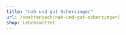 ```yaml
---
title: "nah und gut Scherzinger"
url: /voehrenbach/nah-und-gut-scherzinger/
shop: Lebensmittel
---
```

